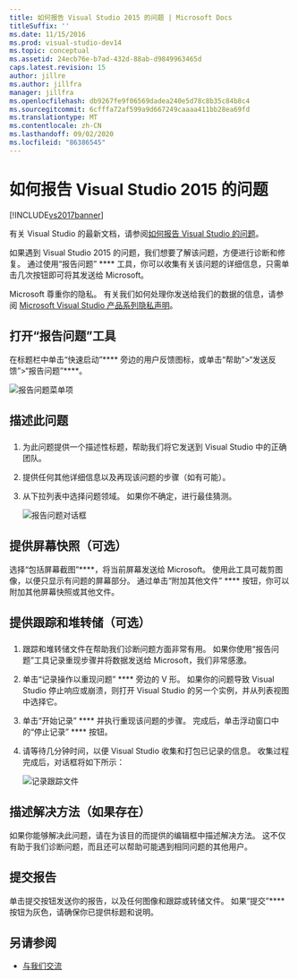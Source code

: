 ```yaml
---
title: 如何报告 Visual Studio 2015 的问题 | Microsoft Docs
titleSuffix: ''
ms.date: 11/15/2016
ms.prod: visual-studio-dev14
ms.topic: conceptual
ms.assetid: 24ecb76e-b7ad-432d-88ab-d9849963465d
caps.latest.revision: 15
author: jillre
ms.author: jillfra
manager: jillfra
ms.openlocfilehash: db9267fe9f06569dadea240e5d78c8b35c84b8c4
ms.sourcegitcommit: 6cfffa72af599a9d667249caaaa411bb28ea69fd
ms.translationtype: MT
ms.contentlocale: zh-CN
ms.lasthandoff: 09/02/2020
ms.locfileid: "86386545"
---
```

# <a name="how-to-report-a-problem-with-visual-studio-2015"></a>如何报告 Visual Studio 2015 的问题
[!INCLUDE[vs2017banner](../includes/vs2017banner.md)]

有关 Visual Studio 的最新文档，请参阅[如何报告 Visual Studio 的问题](/visualstudio/ide/how-to-report-a-problem-with-visual-studio)。

如果遇到 Visual Studio 2015 的问题，我们想要了解该问题，方便进行诊断和修复。  通过使用“报告问题” **** 工具，你可以收集有关该问题的详细信息，只需单击几次按钮即可将其发送给 Microsoft。

Microsoft 尊重你的隐私。 有关我们如何处理你发送给我们的数据的信息，请参阅 [Microsoft Visual Studio 产品系列隐私声明](https://www.visualstudio.com/dn948229)。

## <a name="open-the-report-a-problem-tool"></a>打开“报告问题”工具

在标题栏中单击“快速启动”**** 旁边的用户反馈图标，或单击“帮助”>“发送反馈”>“报告问题”****。

![报告问题菜单项](../ide/media/report-a-problem-menu-item.png "报告问题菜单项")

## <a name="describe-the-problem"></a>描述此问题

### <a name="describe_the_problem"></a>

1. 为此问题提供一个描述性标题，帮助我们将它发送到 Visual Studio 中的正确团队。

2. 提供任何其他详细信息以及再现该问题的步骤（如有可能）。

3. 从下拉列表中选择问题领域。 如果你不确定，进行最佳猜测。

   ![报告问题对话框](../ide/media/report-a-problem-dialog.png "报告问题对话框")

## <a name="provide-a-screenshot-optional"></a>提供屏幕快照（可选）

选择“包括屏幕截图”****，将当前屏幕发送给 Microsoft。 使用此工具可裁剪图像，以便只显示有问题的屏幕部分。 通过单击“附加其他文件” **** 按钮，你可以附加其他屏幕快照或其他文件。

## <a name="provide-a-trace-and-heap-dump-optional"></a>提供跟踪和堆转储（可选）

### <a name="provide_a_trace_and_heap_dump"></a>

1. 跟踪和堆转储文件在帮助我们诊断问题方面非常有用。   如果你使用“报告问题”工具记录重现步骤并将数据发送给 Microsoft，我们非常感激。

2. 单击“记录操作以重现问题” **** 旁边的 V 形。 如果你的问题导致 Visual Studio 停止响应或崩溃，则打开 Visual Studio 的另一个实例，并从列表视图中选择它。

3. 单击“开始记录” **** 并执行重现该问题的步骤。 完成后，单击浮动窗口中的“停止记录” **** 按钮。

4. 请等待几分钟时间，以便 Visual Studio 收集和打包已记录的信息。 收集过程完成后，对话框将如下所示：

     ![记录跟踪文件](../ide/media/record-a-trace-file.png "记录跟踪文件")

## <a name="describe-the-workaround-if-there-is-one"></a>描述解决方法（如果存在）

如果你能够解决此问题，请在为该目的而提供的编辑框中描述解决方法。 这不仅有助于我们诊断问题，而且还可以帮助可能遇到相同问题的其他用户。

## <a name="submit-the-report"></a>提交报告

单击提交按钮发送你的报告，以及任何图像和跟踪或转储文件。 如果“提交”**** 按钮为灰色，请确保你已提供标题和说明。

## <a name="see-also"></a>另请参阅

- [与我们交流](../ide/talk-to-us.md)
